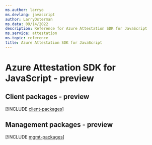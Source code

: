 ```yaml
---
ms.author: larryo
ms.devlang: javascript
author: LarryOsterman
ms.data: 09/14/2022
description: Reference for Azure Attestation SDK for JavaScript
ms.service: attestation
ms.topic: reference
title: Azure Attestation SDK for JavaScript
---
```

# Azure Attestation SDK for JavaScript - preview

## Client packages - preview
[!INCLUDE [client-packages](attestation-client-index.md)]
## Management packages - preview
[!INCLUDE [mgmt-packages](attestation-mgmt-index.md)]
